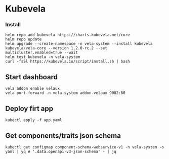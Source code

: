 # Kubevela

### Install 

```
helm repo add kubevela https://charts.kubevela.net/core
helm repo update
helm upgrade --create-namespace -n vela-system --install kubevela kubevela/vela-core --version 1.2.0-rc.2 --set multicluster.enabled=true --wait
helm test kubevela -n vela-system
curl -fsSl https://kubevela.io/script/install.sh | bash
```

## Start dashboard

```
vela addon enable velaux
vela port-forward -n vela-system addon-velaux 9082:80
```

## Deploy firt app

```
kubectl apply -f app.yaml
```

## Get components/traits json schema 

```
kubectl get configmap component-schema-webservice-v1 -n vela-system -o yaml | yq e '.data.openapi-v3-json-schema' - | jq
```